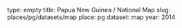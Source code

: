 type: empty
title: Papua New Guinea / National Map
slug: places/pg/datasets/map
place: pg
dataset: map
year: 2014
